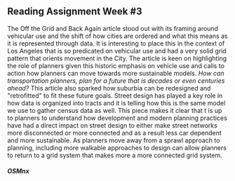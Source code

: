 ## Reading Assignment Week #3 

The Off the Grid and Back Again article stood out with its framing around vehicular use and the shift of how cities are ordered and what this means as it is represented through data. 
It is interesting to place this in the context of Los Angeles that is so predicated on vehicular use and had a very solid grid pattern that orients movement in the City. The article is keen on highlighting the role of planners given this historic emphasis on vehicle use and calls to action how planners can move towards more sustainable models. *How can transportation planners, plan for a future that is decades or even centuries ahead?* This article also sparked how suburbia can be redesigned and "retrofitted" to fit these future goals. Street design has played a key role in how data is organized into tracts and it is telling how this is the same model we use to gather census data as well. This piece makes it clear that t is up to planners to understand how development and modern planning practices have had a direct impact on street design to either make street networks more disconnected or more connected and as a result less car dependent and more sustainable. As planners move away from a sprawl approach to planning, including more walkable approaches to design can allow planners to return to a grid system that makes more a more connected grid system. 

##### OSMnx





